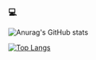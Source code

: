 ### 💻

<!--
*eighty-six* is a ✨ special ✨ repository because its `README.md` (this file) appears on your GitHub profile.

Here are some ideas to get you started:

- 🔭 I’m currently working on ...
- 🌱 I’m currently learning ...
- 👯 I’m looking to collaborate on ...
- 🤔 I’m looking for help with ...
- 💬 Ask me about ...
- 📫 How to reach me: ...
- 😄 Pronouns: ...
- ⚡ Fun fact: ...
-->
![Anurag's GitHub stats](https://github-readme-stats.vercel.app/api?username=felipevergani&show_icons=true&theme=tokyonight&count_private=true)

[![Top Langs](https://github-readme-stats.vercel.app/api/top-langs/?username=felipevergani&hide_progress=true&count_private=true&theme=tokyonight)](https://github.com/anuraghazra/github-readme-stats)
